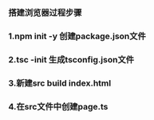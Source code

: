 ### 搭建浏览器过程步骤
### 1.npm init -y 创建package.json文件
### 2.tsc -init 生成tsconfig.json文件
### 3.新建src build index.html
### 4.在src文件中创建page.ts


